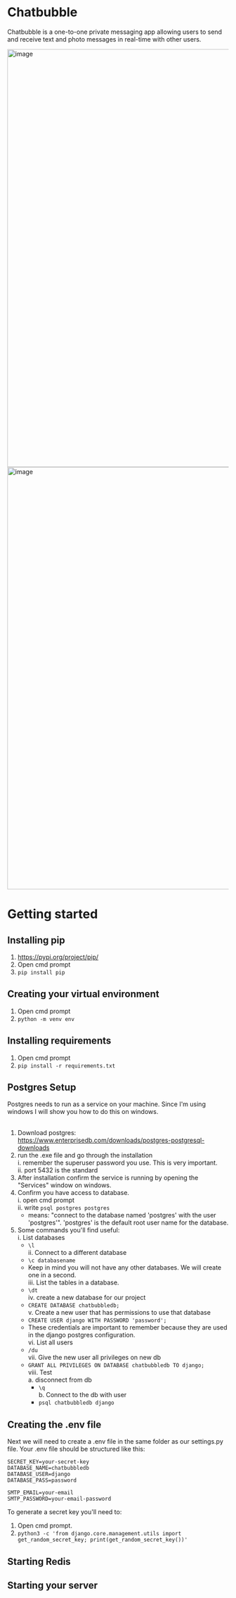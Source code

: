 # Chatbubble
Chatbubble is a one-to-one private messaging app allowing users to send and receive text and 
photo messages in real-time with other users.

<img width="949" alt="image" src="https://user-images.githubusercontent.com/110189117/210552093-fdce20cc-40c0-48d5-bf42-63b757d412cc.png">
<img width="959" alt="image" src="https://user-images.githubusercontent.com/110189117/210553740-edea10b6-9ef9-4f9c-ba86-079b012855f7.png">

# Getting started

## Installing pip
1. https://pypi.org/project/pip/ </br>
2. Open cmd prompt </br>
3. `pip install pip`

## Creating your virtual environment
1. Open cmd prompt </br>
2. `python -m venv env`

## Installing requirements
1. Open cmd prompt </br>
2. `pip install -r requirements.txt`

## Postgres Setup
Postgres needs to run as a service on your machine. Since I'm using windows I will show you how to do this on windows.
</br> </br>
1. Download postgres: https://www.enterprisedb.com/downloads/postgres-postgresql-downloads</br>
2. run the .exe file and go through the installation</br>
  i. remember the superuser password you use. This is very important.</br>
  ii. port 5432 is the standard</br>
3. After installation confirm the service is running by opening the "Services" window on windows.</br>
4. Confirm you have access to database.</br>
  i. open cmd prompt</br>
  ii. write `psql postgres postgres`</br>
    * means: "connect to the database named 'postgres' with the user 'postgres'". 'postgres' is the default root user name for the database.</br>
5. Some commands you'll find useful:</br>
  i. List databases</br>
    * `\l`</br>
  ii. Connect to a different database</br>
    * `\c databasename`</br>
    * Keep in mind you will not have any other databases. We will create one in a second.</br>
  iii. List the tables in a database.</br>
    * `\dt`</br>
  iv. create a new database for our project</br>
    * `CREATE DATABASE chatbubbledb;`</br>
  v. Create a new user that has permissions to use that database</br>
    * `CREATE USER django WITH PASSWORD 'password';`</br>
    * These credentials are important to remember because they are used in the django postgres configuration.</br>
  vi. List all users</br>
    * `/du`</br>
  vii. Give the new user all privileges on new db</br>
    * `GRANT ALL PRIVILEGES ON DATABASE chatbubbledb TO django;`</br>
  viii. Test</br>
    a. disconnect from db</br>
      * `\q`</br>
    b. Connect to the db with user</br>
      * `psql chatbubbledb django`</br>

## Creating the .env file
Next we will need to create a .env file in the same folder as our settings.py file. Your .env file should be structured like this:</br>
```
SECRET_KEY=your-secret-key
DATABASE_NAME=chatbubbledb
DATABASE_USER=django
DATABASE_PASS=password

SMTP_EMAIL=your-email
SMTP_PASSWORD=your-email-password
```
To generate a secret key you'll need to:</br>
1. Open cmd prompt.</br>
2. `python3 -c 'from django.core.management.utils import get_random_secret_key; print(get_random_secret_key())'`

## Starting Redis

## Starting your server
